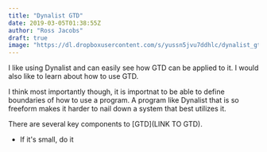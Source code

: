 ```yaml
---
title: "Dynalist GTD"
date: 2019-03-05T01:38:55Z
author: "Ross Jacobs"
draft: true
image: "https://dl.dropboxusercontent.com/s/yussn5jvu7ddhlc/dynalist_gtd.webp"
---
```


I like using Dynalist and can easily see how GTD can be applied to it. I would
also like to learn about how to use GTD.

I think most importantly though, it is importnat to be able to define boundaries
of how to use a program. A program like Dynalist that is so freeform makes it
harder to nail down a system that best utilizes it.

There are several key components to [GTD](LINK TO GTD).

- If it's small, do it
